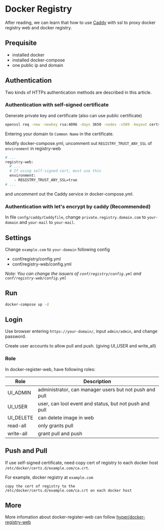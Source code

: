 # Docker Registry

After reading, we can learn that how to use [Caddy](https://caddyserver.com/) with ssl to proxy docker registry web and docker registry.

## Prequisite

* installed docker
* installed docker-compose
* one public ip and domain

## Authentication

Two kinds of HTTPs authentication methods are described in this article.

### Authentication with self-signed certificate

Generate private key and certificate (also can use public certificate)

```sh
openssl req -new -newkey rsa:4096 -days 3650 -nodes -x509 -keyout certs/private.key -out certs/public.crt
```

Entering your domain to `Common Name` in the certificate.

Modify docker-compose.yml, uncomment out `REGISTRY_TRUST_ANY_SSL` of `environment` in registry-web

```sh
# ...
registry-web:
  # ...
  # If using self-signed cert, must use this
  environment:
    - REGISTRY_TRUST_ANY_SSL=true
# ...
```

and uncomment out the Caddy service in docker-compose.yml.

### Authentication with let's encrypt by caddy (Recommended)

In file `confg/caddy/Caddyfile`, change `private.registry.domain.com` to `your-domain` and `your-mail` to `your-mail`.

## Settings

Change `example.com` to `your-domain` following config

* conf/registry/config.yml
* conf/registry-web/config.yml

_Note: You can change the issuers of `conf/registry/config.yml` and `conf/registry-web/config.yml`_

## Run

```sh
docker-compose up -d
```

## Login

Use browser entering `https://your-domain/`, input `admin/admin`, and change password.

Create user accounts to allow pull and push. (giving UI_USER and write_all)

### Role

In docker-register-web, have following roles:

| Role      | Description                                            |
|-----------|--------------------------------------------------------|
| UI_ADMIN  | administrator, can manager users but not push and pull |
| UI_USER   | user, can lool event and status, but not push and pull |
| UI_DELETE | can delete image in web                                |
| read-all  | only grants pull                                       |
| write-all | grant pull and push                                    |

## Push and Pull

If use self-signed certificate, need copy cert of registry to each docker host `/etc/docker/certs.d/example.com/ca.crt`.

For example, docker registry at `example.com`

    copy the cert of registry to the /etc/docker/certs.d/example.com/ca.crt on each docker host

## More

More infomation about docker-register-web can follow [hyper/docker-registry-web](https://hub.docker.com/r/hyper/docker-registry-web/)
